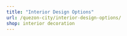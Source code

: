 ```yaml
---
title: "Interior Design Options"
url: /quezon-city/interior-design-options/
shop: interior decoration
---
```

